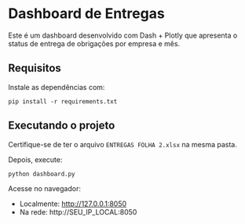 # Dashboard de Entregas

Este é um dashboard desenvolvido com Dash + Plotly que apresenta o status de entrega de obrigações por empresa e mês.

## Requisitos

Instale as dependências com:

```
pip install -r requirements.txt
```

## Executando o projeto

Certifique-se de ter o arquivo `ENTREGAS FOLHA 2.xlsx` na mesma pasta.

Depois, execute:

```
python dashboard.py
```

Acesse no navegador:

- Localmente: http://127.0.0.1:8050
- Na rede: http://SEU_IP_LOCAL:8050